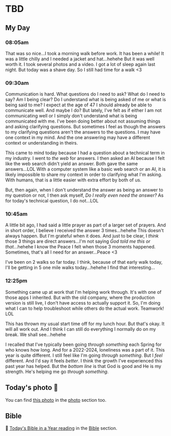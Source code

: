 # TBD

## My Day

### 08:05am

That was so nice...I took a morning walk before work. It has been a while! It was a little chilly and I needed a jacket and hat...hehehe But it was well worth it. I took several photos and a video. I got a lot of sleep again last night. But today was a shave day. So I still had time for a walk <3

### 09:30am

Communication is hard. What questions do I need to ask? What do I need to say? Am I being clear? Do I understand what is being asked of me or what is being said to me? I expect at the age of 47 I should already be able to communicate well. And maybe I do? But lately, I've felt as if either I am not communicating well or I simply don't understand what is being communicated with me. I've been doing better about not assuming things and asking clarifying questions. But sometimes I feel as though the answers to my clarifying questions aren't the answers to the questions. I may have one context in my mind. And the one answering may have a different context or understanding in theirs.

This came to mind today because I had a question about a technical term in my industry. I went to *the web* for answers. I then asked an AI because I felt like the web search didn't yield an answer. Both gave the same answers...LOL With a computer system like a basic web search or an AI, it is likely impossible to share my context in order to clarifying what I'm asking. With humans, that is a little easier with extra effort by both of us.

But, then again, when I don't understand the answer as being an answer to my question or not, I then ask myself, *Do I really even need the answer?* As for today's technical question, I do not...LOL

### 10:45am

A little bit ago, I had said a little prayer as part of a larger set of prayers. And in short order, I believe I received the answer 3 times...hehehe This doesn't always happen. But I'm grateful when it does. And just to be clear, I *think* those 3 things are direct answers...I'm not saying *God told me this or that*...hehehe I know the Peace I felt when those 3 moments happened. Sometimes, that's all I need for an answer...Peace <3

I've been on 2 walks so far today. I think, because of that early walk today, I'll be getting in 5 one mile walks today...hehehe I find that interesting...

### 12:25pm

Something came up at work that I'm helping work through. It's with one of those apps I inherited. But with the old company, where the production version is still live, I don't have access to actually support it. So, I'm doing what I can to help troubleshoot while others do the actual work. Teamwork! LOL

This has thrown my usual start time off for my lunch hour. But that's okay. It will all work out. And I think I can still do everything I normally do on my break. We shall see...hehehe

I recalled that I've typically been going *through something* each Spring for who knows how long. And for a 2022-2024, loneliness was a part of it. This year is quite different. I still feel like I'm going *through something*. But I *feel* different. And I'd say it feels *better*. I think the growth I've experienced this past year has helped. But the *bottom line* is that God is good and He is my strength. He's helping me go *through something*.



## Today's photo 📸

<!--@include: @/photos/photo-a-day/2025/04/08.md{3,}-->

You can find [this photo](/photos/photo-a-day/2025/04/08) in the [photo](/photos/) section too.

## Bible

📖 [Today's Bible in a Year reading](/bible/plans/bible-in-a-year/04/08) in the [Bible](/bible/) section.